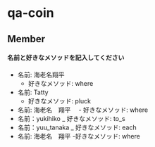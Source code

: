 # qa-coin

## Member
#### 名前と好きなメソッドを記入してください
- 名前: 海老名翔平
  - 好きなメソッド: where
- 名前: Tatty
  - 好きなメソッド: pluck
- 名前: 海老名　翔平
　- 好きなメソッド: where
- 名前：yukihiko
  _ 好きなメソッド: to_s
- 名前：yuu_tanaka
  _ 好きなメソッド: each
- 名前: 海老名　翔平
  -好きなメソッド: where

